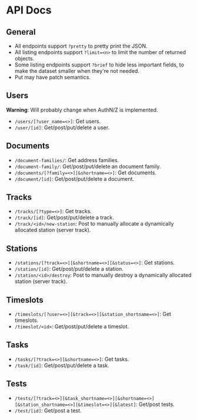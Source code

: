 # API Docs

## General

- All endpoints support `?pretty` to pretty print the JSON.
- All listing endpoints support `?limit=<n>` to limit the number of returned objects.
- Some listing endpoints support `?brief` to hide less important fields, to make the dataset smaller when they're not needed.
- Put may have patch semantics.

## Users

**Warning**: Will probably change when AuthN/Z is implemented.

- `/users/[?user_name=<>]`: Get users.
- `/user/[id]`: Get/post/put/delete a user.

## Documents

- `/document-families/`: Get address families.
- `/document-family/`: Get/post/put/delete an document family.
- `/documents/[?family=<>][&shortname=<>]`: Get documents.
- `/document/[id]`: Get/post/put/delete a document.

## Tracks

- `/tracks/[?type=<>]`: Get tracks.
- `/track/[id]`: Get/post/put/delete a track.
- `/track/<id>/new-station`: Post to manually allocate a dynamically allocated station (server track).

## Stations

- `/stations/[?track=<>][&shortname=<>][&status=<>]`: Get stations.
- `/station/[id]`: Get/post/put/delete a station.
- `/station/<id>/destroy`: Post to manually destroy a dynamically allocated station (server track).

## Timeslots

- `/timeslots/[?user=<>][&track=<>][&station_shortname=<>]`: Get timeslots.
- `/timeslot/<id>`: Get/post/put/delete a timeslot.

## Tasks

- `/tasks/[?track=<>][&shortname=<>]`: Get tasks.
- `/task/[id]`: Get/post/put/delete a task.

## Tests

- `/tests/[?track=<>][&task_shortname=<>][&shortname=<>][&station_shortname=<>][&timeslot=<>][&latest]`: Get/post tests.
- `/test/[id]`: Get/post a test.
